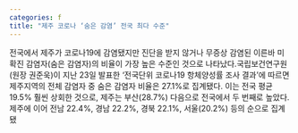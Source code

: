 ```yaml
---
categories: f
title: "제주 코로나 ‘숨은 감염’ 전국 최다 수준"
---
```

전국에서 제주가 코로나19에 감염됐지만 진단을 받지 않거나 무증상 감염된 이른바 미확진 감염자(숨은 감염자)의 비율이 가장 높은 수준인 것으로 나타났다.국립보건연구원(원장 권준욱)이 지난 23일 발표한 ‘전국단위 코로나19 항체양성률 조사 결과’에 따르면 제주지역의 전체 감염자 중 숨은 감염자 비율은 27.1%로 집계됐다. 이는 전국 평균 19.5% 훨씬 상회한 것으로, 제주는 부산(28.7%) 다음으로 전국에서 두 번째로 높았다.제주에 이어 전남 22.4%, 경남 22.2%, 경북 22.1%, 서울(20.2%) 등의 순으로 집계됐